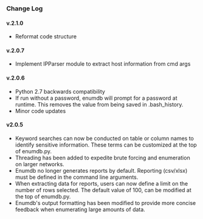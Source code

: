 ### Change Log

#### v.2.1.0
* Reformat code structure

#### v.2.0.7
* Implement IPParser module to extract host information from cmd args

#### v.2.0.6
* Python 2.7 backwards compatibility
* If run without a password, enumdb will prompt for a password at runtime. This removes the value from being saved in .bash_history. 
* Minor code updates

#### v2.0.5
* Keyword searches can now be conducted on table or column names to identify sensitive information. These terms can be customized at the top of enumdb.py.
* Threading has been added to expedite brute forcing and enumeration on larger networks.
* Enumdb no longer generates reports by default. Reporting (csv/xlsx) must be defined in the command line arguments.
* When extracting data for reports, users can now define a limit on the number of rows selected. The default value of 100, can be modified at the top of enumdb.py.
* Enumdb's output formatting has been modified to provide more concise feedback when enumerating large amounts of data.